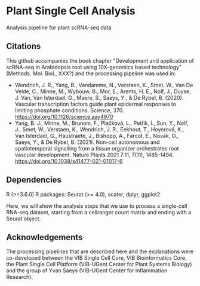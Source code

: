 # Plant Single Cell Analysis
Analysis pipeline for plant scRNA-seq data

## Citations

This github accompanies the book chapter "Development and application of scRNA-seq in Arabidopsis root using 10X-genomics based technology" (Methods. Mol. Biol., XXX?) and the processing pipeline was used in:
- Wendrich, J. R., Yang, B., Vandamme, N., Verstaen, K., Smet, W., Van De Velde, C., Minne, M., Wybouw, B., Mor, E., Arents, H. E., Nolf, J., Duyse, J. Van, Van Isterdael, G., Maere, S., Saeys, Y., & De Rybel, B. (2020). Vascular transcription factors guide plant epidermal responses to limiting phosphate conditions. Science, 370. https://doi.org/10.1126/science.aay4970
- Yang, B. J., Minne, M., Brunoni, F., Plačková, L., Petřík, I., Sun, Y., Nolf, J., Smet, W., Verstaen, K., Wendrich, J. R., Eekhout, T., Hoyerová, K., Van Isterdael, G., Haustraete, J., Bishopp, A., Farcot, E., Novák, O., Saeys, Y., & De Rybel, B. (2021). Non-cell autonomous and spatiotemporal signalling from a tissue organizer orchestrates root vascular development. Nature Plants 2021 7:11, 7(11), 1485–1494. https://doi.org/10.1038/s41477-021-01017-6

## Dependencies

R (>=3.6.0)
R packages: Seurat (>= 4.0), scater, dplyr, ggplot2


Here, we will show the analysis steps that we use to process a single-cell RNA-seq dataset, starting from a cellranger count matrix and ending with a Seurat object.

## Acknowledgements

The processing pipelines that are described here and the explanations were co-developed between the VIB Single Cell Core, VIB Bioinformatics Core, the Plant Single Cell Platform (VIB-UGent Center for Plant Systems Biology) and the group of Yvan Saeys (VIB-UGent Center for Inflammation Research).
